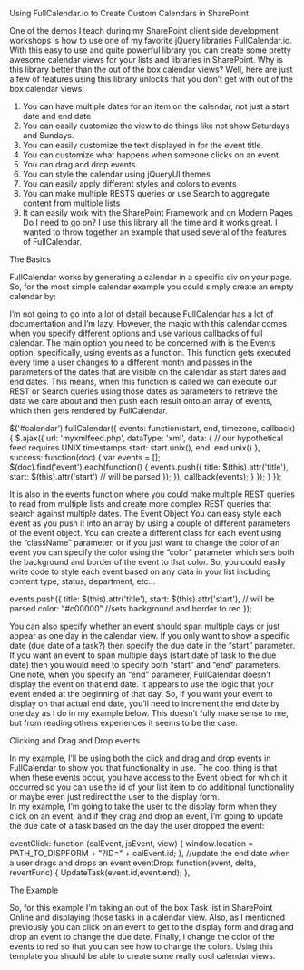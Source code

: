 Using FullCalendar.io to Create Custom Calendars in SharePoint

One of the demos I teach during my SharePoint client side development workshops is how to use one of my favorite jQuery libraries FullCalendar.io. With this easy to use and quite powerful library you can create some pretty awesome calendar views for your lists and libraries in SharePoint. 
Why is this library better than the out of the box calendar views? Well, here are just a few of features using this library unlocks that you don’t get with out of the box calendar views:

1)	You can have multiple dates for an item on the calendar, not just a start date and end date
2)	You can easily customize the view to do things like not show Saturdays and Sundays. 
3)	You can easily customize the text displayed in for the event title. 
4)	You can customize what happens when someone clicks on an event.
5)	You can drag and drop events 
6)	You can style the calendar using jQueryUI themes
7)	You can easily apply different styles and colors to events
8)	You can make multiple RESTS queries or use Search to aggregate content from multiple lists
9)	It can easily work with the SharePoint Framework and on Modern Pages
Do I need to go on? I use this library all the time and it works great. I wanted to throw together an example that used several of the features of FullCalendar. 

The Basics

FullCalendar works by generating a calendar in a specific div on your page. So, for the most simple calendar example you could simply create an empty calendar by:

<div id='calendar'></div>
<script type=”text/javascript”>
    $('#calendar').fullCalendar({
        // put your options and callbacks here
    })
</script>

I’m not going to go into a lot of detail because FullCalendar has a lot of documentation and I’m lazy. However, the magic with this calendar comes when you specify different options and use various callbacks of full calendar. 
The main option you need to be concerned with is the Events option, specifically, using events as a function. This function gets executed every time a user changes to a different month and passes in the parameters of the dates that are visible on the calendar as start dates and end dates. This means, when this function is called we can execute our REST or Search queries using those dates as parameters to retrieve the data we care about and then push each result onto an array of events, which then gets rendered by FullCalendar. 

$('#calendar').fullCalendar({
    events: function(start, end, timezone, callback) {
        $.ajax({
            url: 'myxmlfeed.php',
            dataType: 'xml',
            data: {
                // our hypothetical feed requires UNIX timestamps
                start: start.unix(),
                end: end.unix()
            },
            success: function(doc) {
                var events = [];
                $(doc).find('event').each(function() {
                    events.push({
                        title: $(this).attr('title'),
                        start: $(this).attr('start') // will be parsed
                    });
                });
                callback(events);
            }
        });
    }
});

It is also in the events function where you could make multiple REST queries to read from multiple lists and create more complex REST queries that search against multiple dates. 
The Event Object
You can easy style each event as you push it into an array by using a couple of different parameters of the event object. You can create a different class for each event using the “className” parameter, or if you just want to change the color of an event you can specify the color using the “color” parameter which sets both the background and border of the event to that color. So, you could easily write code to style each event based on any data in your list including content type, status, department, etc…  

events.push({
     title: $(this).attr('title'),
     start: $(this).attr('start'), // will be parsed
     color: “#c00000” //sets background and border to red
});

You can also specify whether an event should span multiple days or just appear as one day in the calendar view. If you only want to show a specific date (due date of a task?) then specify the due date in the “start” parameter. If you want an event to span multiple days (start date of task to the due date) then you would need to specify both “start” and “end” parameters. One note, when you specify an “end” parameter, FullCalendar doesn’t display the event on that end date. It appears to use the logic that your event ended at the beginning of that day. So, if you want your event to display on that actual end date, you’ll need to increment the end date by one day as I do in my example below. This doesn’t fully make sense to me, but from reading others experiences it seems to be the case. 

Clicking and Drag and Drop events

In my example, I’ll be using both the click and drag and drop events in FullCalendar to show you that functionality in use. The cool thing is that when these events occur, you have access to the Event object for which it occurred so you can use the id of your list item to do additional functionality or maybe even just redirect the user to the display form.  
In my example, I’m going to take the user to the display form when they click on an event, and if they drag and drop an event, I’m going to update the due date of a task based on the day the user dropped the event:

eventClick: function (calEvent, jsEvent, view) {
                window.location = PATH_TO_DISPFORM + "?ID=" + calEvent.id;
        },
        //update the end date when a user drags and drops an event 
        eventDrop: function(event, delta, revertFunc) {
            UpdateTask(event.id,event.end);
          }, 

The Example

So, for this example I’m taking an out of the box Task list in SharePoint Online and displaying those tasks in a calendar view.  Also, as I mentioned previously you can click on an event to get to the display form and drag and drop an event to change the due date. Finally, I change the color of the events to red so that you can see how to change the colors. Using this template you should be able to create some really cool calendar views. 
